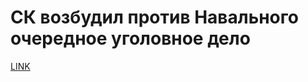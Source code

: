 # СК возбудил против Навального очередное уголовное дело



[LINK](https://varlamov.ru/4143517.html)